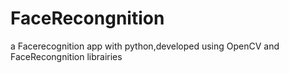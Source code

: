 # FaceRecongnition
 a Facerecognition app with python,developed using OpenCV and FaceRecongnition librairies

